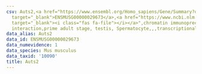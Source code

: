 ```yaml
---
csv: Auts2,<a href="https://www.ensembl.org/Homo_sapiens/Gene/Summary?db=core;g=ENSMUSG00000029673"
  target="_blank">ENSMUSG00000029673</a>,<a href="https://www.ncbi.nlm.nih.gov/pubmed/25450459"
  target="_blank"><i class="fas fa-file"></i></a>",chromatin immunoprecipitation assay,direct
  interaction,prime adult stage, testis, Spermatocyte,,,transcriptional regulation,
data_alias: Auts2
data_id: ENSMUSG00000029673
data_numevidence: 1
data_species: Mus musculus
data_taxid: '10090'
title: Auts2
---
```

